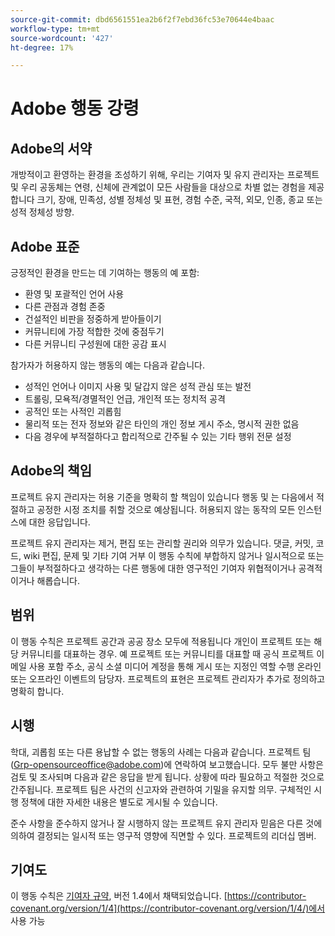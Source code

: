 ```yaml
---
source-git-commit: dbd6561551ea2b6f2f7ebd36fc53e70644e4baac
workflow-type: tm+mt
source-wordcount: '427'
ht-degree: 17%

---
```

# Adobe 행동 강령

## Adobe의 서약

개방적이고 환영하는 환경을 조성하기 위해, 우리는
기여자 및 유지 관리자는 프로젝트 및
우리 공동체는 연령, 신체에 관계없이 모든 사람들을 대상으로 차별 없는 경험을 제공합니다
크기, 장애, 민족성, 성별 정체성 및 표현, 경험 수준,
국적, 외모, 인종, 종교 또는 성적 정체성
방향.

## Adobe 표준

긍정적인 환경을 만드는 데 기여하는 행동의 예
포함:

* 환영 및 포괄적인 언어 사용
* 다른 관점과 경험 존중
* 건설적인 비판을 정중하게 받아들이기
* 커뮤니티에 가장 적합한 것에 중점두기
* 다른 커뮤니티 구성원에 대한 공감 표시

참가자가 허용하지 않는 행동의 예는 다음과 같습니다.

* 성적인 언어나 이미지 사용 및 달갑지 않은 성적 관심 또는
발전
* 트롤링, 모욕적/경멸적인 언급, 개인적 또는 정치적 공격
* 공적인 또는 사적인 괴롭힘
* 물리적 또는 전자 정보와 같은 타인의 개인 정보 게시
주소, 명시적 권한 없음
* 다음 경우에 부적절하다고 합리적으로 간주될 수 있는 기타 행위
전문 설정

## Adobe의 책임

프로젝트 유지 관리자는 허용 기준을 명확히 할 책임이 있습니다
행동 및 는 다음에서 적절하고 공정한 시정 조치를 취할 것으로 예상됩니다.
허용되지 않는 동작의 모든 인스턴스에 대한 응답입니다.

프로젝트 유지 관리자는 제거, 편집 또는 관리할 권리와 의무가 있습니다.
댓글, 커밋, 코드, wiki 편집, 문제 및 기타 기여 거부
이 행동 수칙에 부합하지 않거나 일시적으로 또는
그들이 부적절하다고 생각하는 다른 행동에 대한 영구적인 기여자
위협적이거나 공격적이거나 해롭습니다.

## 범위

이 행동 수칙은 프로젝트 공간과 공공 장소 모두에 적용됩니다
개인이 프로젝트 또는 해당 커뮤니티를 대표하는 경우. 예
프로젝트 또는 커뮤니티를 대표할 때 공식 프로젝트 이메일 사용 포함
주소, 공식 소셜 미디어 계정을 통해 게시 또는 지정인 역할 수행
온라인 또는 오프라인 이벤트의 담당자. 프로젝트의 표현은
프로젝트 관리자가 추가로 정의하고 명확히 합니다.

## 시행

학대, 괴롭힘 또는 다른 용납할 수 없는 행동의 사례는 다음과 같습니다.
프로젝트 팀(Grp-opensourceoffice@adobe.com)에 연락하여 보고했습니다. 모두
불만 사항은 검토 및 조사되며 다음과 같은 응답을 받게 됩니다.
상황에 따라 필요하고 적절한 것으로 간주됩니다. 프로젝트 팀은
사건의 신고자와 관련하여 기밀을 유지할 의무.
구체적인 시행 정책에 대한 자세한 내용은 별도로 게시될 수 있습니다.

준수 사항을 준수하지 않거나 잘 시행하지 않는 프로젝트 유지 관리자
믿음은 다른 것에 의하여 결정되는 일시적 또는 영구적 영향에 직면할 수 있다.
프로젝트의 리더십 멤버.

## 기여도

이 행동 수칙은 [기여자 규약](https://contributor-covenant.org), 버전 1.4에서 채택되었습니다.
[https://contributor-covenant.org/version/1/4](https://contributor-covenant.org/version/1/4/)에서 사용 가능
